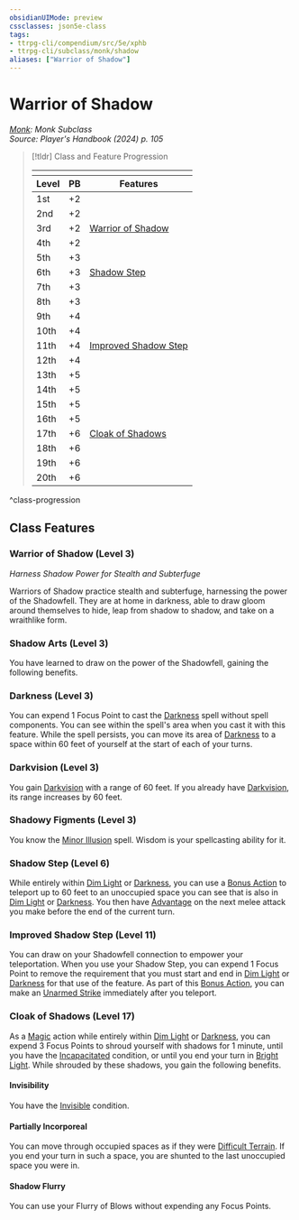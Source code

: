 ```yaml
---
obsidianUIMode: preview
cssclasses: json5e-class
tags:
- ttrpg-cli/compendium/src/5e/xphb
- ttrpg-cli/subclass/monk/shadow
aliases: ["Warrior of Shadow"]
---
```

# Warrior of Shadow
*[Monk](./monk-xphb.md): Monk Subclass*  
*Source: Player's Handbook (2024) p. 105*  

> [!tldr] Class and Feature Progression
> 
> <table class="class-progression">
> <thead>
> <tr><th colspan='3'></th></tr>
> <tr class="class-progression"><th class"level">Level</th><th class"pb">PB</th><th class"feature">Features</th></tr>
> </thead><tbody>
> <tr class="class-progression"><td class"level">1st</td><td class"pb">+2</td><td class"feature"></td></tr>
> <tr class="class-progression"><td class"level">2nd</td><td class"pb">+2</td><td class"feature"></td></tr>
> <tr class="class-progression"><td class"level">3rd</td><td class"pb">+2</td><td class"feature"><a href='#Warrior of Shadow (Level 3)' class='internal-link'>Warrior of Shadow</a></td></tr>
> <tr class="class-progression"><td class"level">4th</td><td class"pb">+2</td><td class"feature"></td></tr>
> <tr class="class-progression"><td class"level">5th</td><td class"pb">+3</td><td class"feature"></td></tr>
> <tr class="class-progression"><td class"level">6th</td><td class"pb">+3</td><td class"feature"><a href='#Shadow Step (Level 6)' class='internal-link'>Shadow Step</a></td></tr>
> <tr class="class-progression"><td class"level">7th</td><td class"pb">+3</td><td class"feature"></td></tr>
> <tr class="class-progression"><td class"level">8th</td><td class"pb">+3</td><td class"feature"></td></tr>
> <tr class="class-progression"><td class"level">9th</td><td class"pb">+4</td><td class"feature"></td></tr>
> <tr class="class-progression"><td class"level">10th</td><td class"pb">+4</td><td class"feature"></td></tr>
> <tr class="class-progression"><td class"level">11th</td><td class"pb">+4</td><td class"feature"><a href='#Improved Shadow Step (Level 11)' class='internal-link'>Improved Shadow Step</a></td></tr>
> <tr class="class-progression"><td class"level">12th</td><td class"pb">+4</td><td class"feature"></td></tr>
> <tr class="class-progression"><td class"level">13th</td><td class"pb">+5</td><td class"feature"></td></tr>
> <tr class="class-progression"><td class"level">14th</td><td class"pb">+5</td><td class"feature"></td></tr>
> <tr class="class-progression"><td class"level">15th</td><td class"pb">+5</td><td class"feature"></td></tr>
> <tr class="class-progression"><td class"level">16th</td><td class"pb">+5</td><td class"feature"></td></tr>
> <tr class="class-progression"><td class"level">17th</td><td class"pb">+6</td><td class"feature"><a href='#Cloak of Shadows (Level 17)' class='internal-link'>Cloak of Shadows</a></td></tr>
> <tr class="class-progression"><td class"level">18th</td><td class"pb">+6</td><td class"feature"></td></tr>
> <tr class="class-progression"><td class"level">19th</td><td class"pb">+6</td><td class"feature"></td></tr>
> <tr class="class-progression"><td class"level">20th</td><td class"pb">+6</td><td class"feature"></td></tr>
> </tbody></table>

^class-progression


## Class Features

### Warrior of Shadow (Level 3)

*Harness Shadow Power for Stealth and Subterfuge*

Warriors of Shadow practice stealth and subterfuge, harnessing the power of the Shadowfell. They are at home in darkness, able to draw gloom around themselves to hide, leap from shadow to shadow, and take on a wraithlike form.

### Shadow Arts (Level 3)

You have learned to draw on the power of the Shadowfell, gaining the following benefits.

### Darkness (Level 3)

You can expend 1 Focus Point to cast the [Darkness](Misc%20Files/CLI/compendium/spells/darkness-xphb.md) spell without spell components. You can see within the spell's area when you cast it with this feature. While the spell persists, you can move its area of [Darkness](Misc%20Files/CLI/rules/variant-rules/darkness-xphb.md) to a space within 60 feet of yourself at the start of each of your turns.

### Darkvision (Level 3)

You gain [Darkvision](Misc%20Files/CLI/rules/senses.md#Darkvision) with a range of 60 feet. If you already have [Darkvision](Misc%20Files/CLI/rules/senses.md#Darkvision), its range increases by 60 feet.

### Shadowy Figments (Level 3)

You know the [Minor Illusion](Misc%20Files/CLI/compendium/spells/minor-illusion-xphb.md) spell. Wisdom is your spellcasting ability for it.

### Shadow Step (Level 6)

While entirely within [Dim Light](Misc%20Files/CLI/rules/variant-rules/dim-light-xphb.md) or [Darkness](Misc%20Files/CLI/rules/variant-rules/darkness-xphb.md), you can use a [Bonus Action](Misc%20Files/CLI/rules/variant-rules/bonus-action-xphb.md) to teleport up to 60 feet to an unoccupied space you can see that is also in [Dim Light](Misc%20Files/CLI/rules/variant-rules/dim-light-xphb.md) or [Darkness](Misc%20Files/CLI/rules/variant-rules/darkness-xphb.md). You then have [Advantage](Misc%20Files/CLI/rules/variant-rules/advantage-xphb.md) on the next melee attack you make before the end of the current turn.

### Improved Shadow Step (Level 11)

You can draw on your Shadowfell connection to empower your teleportation. When you use your Shadow Step, you can expend 1 Focus Point to remove the requirement that you must start and end in [Dim Light](Misc%20Files/CLI/rules/variant-rules/dim-light-xphb.md) or [Darkness](Misc%20Files/CLI/rules/variant-rules/darkness-xphb.md) for that use of the feature. As part of this [Bonus Action](Misc%20Files/CLI/rules/variant-rules/bonus-action-xphb.md), you can make an [Unarmed Strike](Misc%20Files/CLI/rules/variant-rules/unarmed-strike-xphb.md) immediately after you teleport.

### Cloak of Shadows (Level 17)

As a [Magic](Misc%20Files/CLI/rules/actions.md#Magic) action while entirely within [Dim Light](Misc%20Files/CLI/rules/variant-rules/dim-light-xphb.md) or [Darkness](Misc%20Files/CLI/rules/variant-rules/darkness-xphb.md), you can expend 3 Focus Points to shroud yourself with shadows for 1 minute, until you have the [Incapacitated](Misc%20Files/CLI/rules/conditions.md#Incapacitated) condition, or until you end your turn in [Bright Light](Misc%20Files/CLI/rules/variant-rules/bright-light-xphb.md). While shrouded by these shadows, you gain the following benefits.

#### Invisibility

You have the [Invisible](Misc%20Files/CLI/rules/conditions.md#Invisible) condition.

#### Partially Incorporeal

You can move through occupied spaces as if they were [Difficult Terrain](Misc%20Files/CLI/rules/variant-rules/difficult-terrain-xphb.md). If you end your turn in such a space, you are shunted to the last unoccupied space you were in.

#### Shadow Flurry

You can use your Flurry of Blows without expending any Focus Points.
